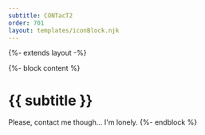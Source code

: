 ```yaml
---
subtitle: CONTacT2
order: 701
layout: templates/iconBlock.njk
---
```


{%- extends layout -%}

{%- block content %}
  # {{ subtitle }}

  Please, contact me though... I'm lonely.
{%- endblock %}
